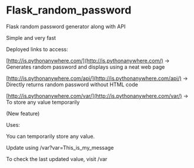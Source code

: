 # Flask_random_password
Flask random password generator along with API

Simple and very fast

Deployed links to access:


[http://is.pythonanywhere.com/](http://is.pythonanywhere.com/)  -> Generates random password and displays using a neat web page


[http://is.pythonanywhere.com/api/](http://is.pythonanywhere.com/api/)  -> Directly returns random password without HTML code


[http://is.pythonanywhere.com/var/](http://is.pythonanywhere.com/var/)  -> To store any value temporarily

(New feature)

Uses:

You can temporarily store any value.

Update using /var?var=This_is_my_message

To check the last updated value, visit /var
